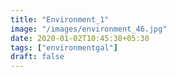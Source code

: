 ```yaml
---
title: "Environment_1"
image: "/images/environment_46.jpg"
date: 2020-01-02T10:45:38+05:30
tags: ["environmentgal"]
draft: false
---
```


